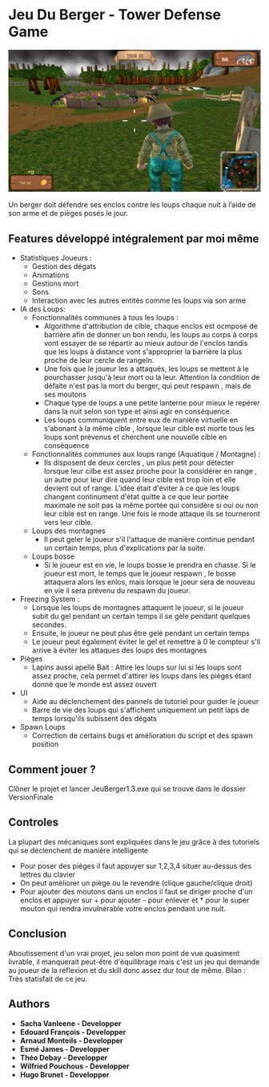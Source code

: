 # Jeu Du Berger - Tower Defense Game

![A screenshot](screenshot.png)

Un berger doit défendre ses enclos contre les loups chaque nuit à l’aide de son arme et de pièges posés le jour.


## Features développé intégralement par moi même 
- Statistiques Joueurs : 
	- Gestion des dégats
	- Animations
	- Gestions mort
  - Sons
  - Interaction avec les autres entités comme les loups via son arme
- IA des Loups:
  - Fonctionnalités communes à tous les loups : 
    - Algorithme d'attribution de cible, chaque enclos est ocmposé de barrière afin de donner un bon rendu, les loups au corps à corps 
    vont essayer de se répartir au mieux autour de l'enclos tandis que les loups à distance vont s'approprier la barrière la plus
    proche de leur cercle de rangeIn.
    - Une fois que le joueur les a attaqués, les loups se mettent à le pourchasser jusqu'à leur mort ou la leur. Attention la condition de défaite n'est pas la mort du berger, qui peut respawn , mais de ses moutons
    - Chaque type de loups a une petite lanterne pour mieux le repérer dans la nuit selon son type et ainsi agir en conséquence.
    - Les loups communiquent entre eux de manière virtuelle en s'abonant à la même cible , lorsque leur cible est morte tous les loups
    sont prévenus et cherchent une nouvelle cible en conséquence
  - Fonctionnalités communes aux loups range (Aquatique / Montagne) :
    - Ils disposent de deux cercles , un plus petit pour détecter lorsque leur cilbe est assez proche pour la considérer en range
    , un autre pour leur dire quand leur cible est trop loin et elle devient out of range. L'idée était d'éviter à ce que les loups
    changent continument d'état quitte à ce que leur portée maximale ne soit pas la même portée qui considère si oui ou non leur 
    cible est en range. Une fois le mode attaque ils se tourneront vers leur cible.
  - Loups des montagnes
    - Il peut geler le joueur s'il l'attaque de manière continue pendant un certain temps, plus d'explications par la suite.
  - Loups bosse
    - Si le joueur est en vie, le loups bosse le prendra en chasse. Si le joueur est mort, le temps que le joueur respawn , le bosse attaquera alors les enlos, mais lorsque le joeur sera de nouveau en vie il sera prévenu du respawn du joueur.
- Freezing System : 
  - Lorsque les loups de montagnes attaquent le joueur, si le joueur subit du gel pendant un certain temps il se gèle pendant quelques secondes.
  - Ensuite, le joueur ne peut plus être gelé pendant un certain temps
  - Le joueur peut également éviter le gel et remettre à 0 le compteur s'il arrive à éviter les attaques des loups des montagnes
- Pièges
  - Lapins aussi apellé Bait : Attire les loups sur lui si les loups sont assez proche, cela permet d'attirer les loups dans les pièges étant donné
  que le monde est assez ouvert
- UI
  - Aide au déclenchement des pannels de tutoriel pour guider le joueur
  - Barre de vie des loups qui s'affichent uniquement un petit laps de temps lorsqu'ils subissent des dégats
- Spawn Loups
  - Correction de certains bugs et amélioration du script et des spawn position
## Comment jouer ?

Clôner le projet et lancer JeuBerger1.3.exe qui se trouve dans le dossier VersionFinale
 
## Controles
La plupart des mécaniques sont expliquées dans le jeu grâce à des tutoriels qui se déclenchent de manière intelligente
- Pour poser des pièges il faut appuyer sur 1,2,3,4 situer au-dessus des lettres du clavier
- On peut améliorer un piège ou le revendre (clique gauche/clique droit)
- Pour ajouter des moutons dans un enclos  il faut se diriger proche d'un enclos et appuyer sur + pour ajouter - pour enlever
et * pour le super mouton qui rendra invulnérable votre enclos pendant une nuit.
## Conclusion
Aboutissement d'un vrai projet, jeu selon mon point de vue quasiment livrable, il manquerait peut-être d'équilibrage mais
c'est un jeu qui demande au joueur de la réflexion et du skill donc assez dur tout de même. Bilan : Très statisfait de ce jeu.



## Authors

* **Sacha Vanleene - Developper** 
* **Edouard François - Developper**
* **Arnaud Monteils - Developper**
* **Esmé James - Developper**
* **Théo Debay - Developper**
* **Wilfried Pouchous - Developper**
* **Hugo Brunet - Developper**
